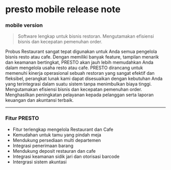 # presto mobile release note

### mobile version
> Software lengkap untuk bisnis restoran. Mengutamakan efisiensi bisnis dan kecepatan pemenuhan order.

Probus Restaurant sangat tepat digunakan untuk Anda semua pengelola bisnis resto atau cafe. Dengan memiliki banyak feature, tampilan menarik dan keamanan bertingkat,  PRESTO akan jauh lebih memudahkan Anda dalam mengelola usaha resto atau cafe. PRESTO dirancang untuk memenuhi kinerja operasional sebuah restoran yang sangat efektif dan fleksibel, perangkat lunak kami dapat disesuaikan dengan kebutuhan Anda yang terintegrasi dalam suatu sistem tanpa menimbulkan biaya tinggi. Mengutamakan efisiensi bisnis dan kecepatan pemenuhan order. Menghasilkan peningkatan pelayanan kepada pelanggan serta laporan keuangan dan akuntansi terbaik.

---

### Fitur PRESTO

 - Fitur terlengkap mengelola Restaurant dan Cafe
 - Kemudahan untuk tamu yang pindah meja
 - Mendukung persediaan multi departemen
 - Integrasi penerimaan barang
 - Mendukung deposit restauran dan cafe
 - Integrasi keamanan sidik jari dan otorisasi barcode
 - Intergrasi sistem akuntasi
